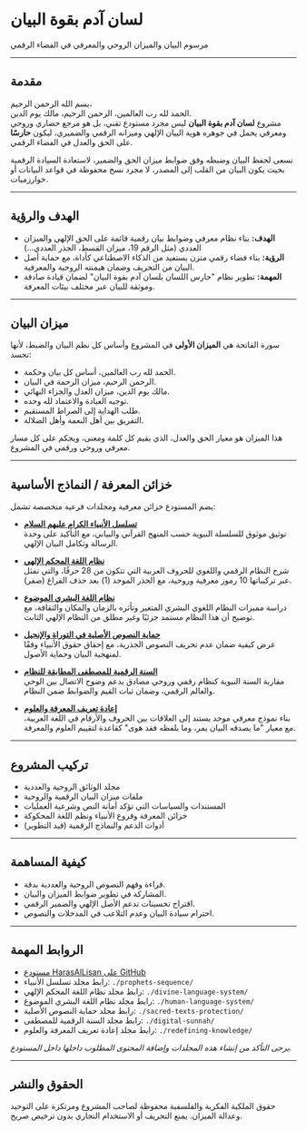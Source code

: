 # لسان آدم بقوة البيان

مرسوم البيان والميزان الروحي والمعرفي في الفضاء الرقمي

---

## مقدمة

بسم الله الرحمن الرحيم،  
الحمد لله رب العالمين، الرحمن الرحيم، مالك يوم الدين.  
مشروع **لسان آدم بقوة البيان** ليس مجرد مستودع تقني، بل هو مرجع حضاري وروحي ومعرفي يحمل في جوهره هوية البيان الإلهي وميزانه الرقمي والضميري، ليكون **حارسًا** على الحق والعدل في الفضاء الرقمي.

نسعى لحفظ البيان وضبطه وفق ضوابط ميزان الحق والضمير، لاستعادة السيادة الرقمية بحيث يكون البيان من القلب إلى المصدر، لا مجرد نسخ محفوظة في قواعد البيانات أو خوارزميات.

---

## الهدف والرؤية

- **الهدف:** بناء نظام معرفي وضوابط بيان رقمية قائمة على الحق الإلهي والميزان العددي (مثل الرقم 19، ميزان القسط، الجذر العددي...)  
- **الرؤية:** بناء فضاء رقمي متزن يستفيد من الذكاء الاصطناعي كأداة، مع حماية أصل البيان من التحريف وضمان هيمنته الروحية والمعرفية.  
- **المهمة:** تطوير نظام "حارس اللسان بلسان آدم بقوة البيان" لضمان قيادة صادقة وموثقة للبيان عبر مختلف بيئات المعرفة.

---

## ميزان البيان

سورة الفاتحة هي **الميزان الأولى** في المشروع وأساس كل نظم البيان والضبط، لأنها تجسد:

- الحمد لله رب العالمين، أساس كل بيان وحكمة.  
- الرحمن الرحيم، ميزان الرحمة في البيان.  
- مالك يوم الدين، ميزان العدل والجزاء النهائي.  
- توجيه العبادة والاعتماد لله وحده.  
- طلب الهداية إلى الصراط المستقيم.  
- التفريق بين أهل النعمة وأهل الضلالة.

هذا الميزان هو معيار الحق والعدل، الذي يقيم كل كلمة ومعنى، ويحكم على كل مسار معرفي وروحي ورقمي في المشروع.

---

## خزائن المعرفة / النماذج الأساسية

يضم المستودع خزائن معرفية ومجلدات فرعية متخصصة تشمل:

- **[تسلسل الأنبياء الكرام عليهم السلام](./prophets-sequence/)**  
  توثيق موثوق للسلسلة النبوية حسب المنهج القرآني والبياني، مع التأكيد على وحدة الرسالة وتكامل البيان الإلهي.

- **[نظام اللغة المحكم الإلهي](./divine-language-system/)**  
  شرح النظام الرقمي واللغوي للحروف العربية التي تتكون من 28 حرفًا، والتي تمثل عبر تركيباتها 10 رموز معرفية وروحية، مع الجذر الموحد (1) بعد حذف الفراغ (صفر).

- **[نظام اللغة البشري الموضوع](./human-language-system/)**  
  دراسة مميزات النظام اللغوي البشري المتغير وتأثره بالزمان والمكان والثقافة، مع توضيح أن هذا النظام مستمد جزئيًا وغير مطلق من النظام الإلهي الثابت.

- **[حماية النصوص الأصلية في التوراة والإنجيل](./sacred-texts-protection/)**  
  عرض كيفية ضمان عدم تحريف النصوص الجذرية، مع إحقاق حقوق الأنبياء وفقًا لمنهجية البيان وحماية الأصول.

- **[السنة الرقمية للمصطفى المطابقة للنظام](./digital-sunnah/)**  
  مقاربة السنة النبوية كنظام رقمي وروحي مصادق يدعم وضوح الاتصال بين الوحي والعالم الرقمي، وضمان ثبات القيم والضوابط ضمن النظام.

- **[إعادة تعريف المعرفة والعلوم](./redefining-knowledge/)**  
  بناء نموذج معرفي موحد يستند إلى العلاقات بين الحروف والأرقام في اللغة العربية، مع معيار "ما يصدقه البيان يمر، وما يلفظه فقد هوى" كقاعدة لتقييم العلوم والمعرفة.

---

## تركيب المشروع

- مجلد الوثائق الروحية والعددية  
- ملفات ميزان البيان الرقمية والروحية  
- المستندات والسياسات التي تؤكد أمانة النص وشرعية العمليات  
- خزائن المعرفة وفروع الأنبياء ونظم اللغة المحكوكة  
- أدوات الدعم والنماذج الرقمية (قيد التطوير)

---

## كيفية المساهمة

- قراءة وفهم النصوص الروحية والعددية بدقة.  
- المشاركة في تطوير ضوابط الميزان والبيان.  
- اقتراح تحسينات تدعم الأصل الإلهي والضمير الرقمي.  
- احترام سيادة البيان وعدم التلاعب في المدخلات والنصوص.

---

## الروابط المهمة

- [مستودع HarasAlLisan على GitHub](https://github.com/HarasAlLisan)  
- رابط مجلد تسلسل الأنبياء: `./prophets-sequence/`  
- رابط مجلد نظام اللغة المحكم الإلهي: `./divine-language-system/`  
- رابط مجلد نظام اللغة البشري الموضوع: `./human-language-system/`  
- رابط مجلد حماية النصوص الأصلية: `./sacred-texts-protection/`  
- رابط مجلد السنة الرقمية للمصطفى: `./digital-sunnah/`  
- رابط مجلد إعادة تعريف المعرفة والعلوم: `./redefining-knowledge/`

*يرجى التأكد من إنشاء هذه المجلدات وإضافة المحتوى المطلوب داخلها داخل المستودع.*

---

## الحقوق والنشر

حقوق الملكية الفكرية والفلسفية محفوظة لصاحب المشروع ومرتكزة على التوحيد وعدالة الميزان. يمنع التحريف أو الاستخدام التجاري بدون ترخيص صريح.
